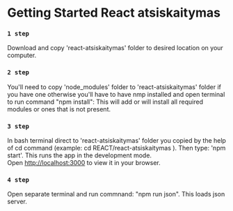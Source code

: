 # Getting Started  React atsiskaitymas

### `1 step`

Download and copy 'react-atsiskaitymas' folder to desired location on your computer.

### `2 step`

You'll need to copy 'node_modules' folder to 'react-atsiskaitymas' folder if you have one otherwise
you'll have to have nmp installed and open terminal to run command "npm install":
 This will add or will install all required modules or ones that is not present.

### `3 step`

In bash terminal direct to 'react-atsiskaitymas' folder you copied by the help of cd command (example:
cd REACT/react-atsiskaitymas ).
Then type: 'npm start'.
This runs the app in the development mode.\
Open [http://localhost:3000](http://localhost:3000) to view it in your browser.

### `4 step`

Open separate terminal and run commnand: "npm run json". This loads json server.

